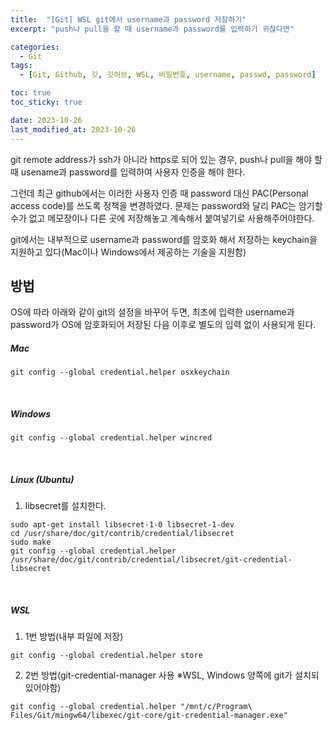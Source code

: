 ```yaml
---
title:  "[Git] WSL git에서 username과 password 저장하기"
excerpt: "push나 pull을 할 때 username과 password를 입력하기 귀찮다면"

categories:
  - Git
tags:
  - [Git, Github, 깃, 깃허브, WSL, 비밀번호, username, passwd, password]

toc: true
toc_sticky: true

date: 2023-10-26
last_modified_at: 2023-10-26
---
```


git remote address가 ssh가 아니라 https로 되어 있는 경우, push나 pull을 해야 할 때 usename과 password를 입력하여 사용자 인증을 해야 한다.

그런데 최근 github에서는 이러한 사용자 인증 때 password 대신 PAC(Personal access code)를 쓰도록 정책을 변경하였다. 문제는 password와 달리 PAC는 암기할 수가 없고 메모장이나 다른 곳에 저장해놓고 계속해서 붙여넣기로 사용해주어야한다.

git에서는 내부적으로 username과 password를 암호화 해서 저장하는 keychain을 지원하고 있다(Mac이나 Windows에서 제공하는 기술을 지원함)

## 방법
OS에 따라 아래와 같이 git의 설정을 바꾸어 두면, 최초에 입력한 username과 password가 OS에 암호화되어 저장된 다음 이후로 별도의 입력 없이 사용되게 된다.

##### Mac
```shell
git config --global credential.helper osxkeychain
```

<br>

##### Windows
```shell
git config --global credential.helper wincred
```

<br>

##### Linux (Ubuntu)
1. libsecret를 설치한다.

```shell
sudo apt-get install libsecret-1-0 libsecret-1-dev
cd /usr/share/doc/git/contrib/credential/libsecret
sudo make
git config --global credential.helper /usr/share/doc/git/contrib/credential/libsecret/git-credential-libsecret
```

<br>

##### WSL

1. 1번 방법(내부 파일에 저장)
```shell
git config --global credential.helper store
```

2. 2번 방법(git-credential-manager 사용 ※WSL, Windows 양쪽에 git가 설치되있어야함)

```shell
git config --global credential.helper "/mnt/c/Program\ Files/Git/mingw64/libexec/git-core/git-credential-manager.exe"
```
